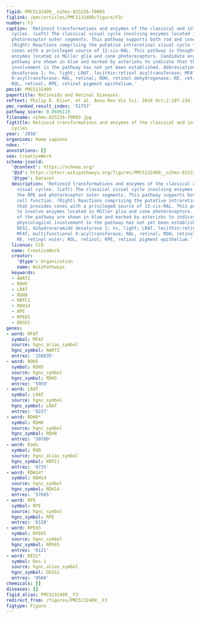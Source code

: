 ```yaml
---
figid: PMC5132409__nihms-825226-f0003
figlink: /pmc/articles/PMC5132409/figure/F3/
number: F3
caption: 'Retinoid transformations and enzymes of the classical and intraretinal visual
  cycles. (Left) The classical visual cycle involving enzymes located in the RPE and
  photoreceptor outer segments. This pathway supports both rod and cone cell function.
  (Right) Reactions comprising the putative intraretinal visual cycle that provides
  cones with a privileged source of 11-cis-RAL. This pathway is thought to involve
  enzymes located in Müller glia and cone photoreceptors. Candidate enzymes of the
  pathway are shown in blue and marked by asterisks to indicate that their physiological
  involvement in the pathway has not yet been established. Abbreviations: DES1, dihydroceramide
  desaturase 1; hv, light; LRAT, lecithin:retinol acyltransferase; MFAT, multifunctional
  O-acyltransferase; RAL, retinal; RDH, retinol dehydrogenase; RE, retinyl ester;
  ROL, retinol; RPE, retinal pigment epithelium.'
pmcid: PMC5132409
papertitle: Retinoids and Retinal Diseases.
reftext: Philip D. Kiser, et al. Annu Rev Vis Sci. 2016 Oct;2:197-234.
pmc_ranked_result_index: '51757'
pathway_score: 0.8696119
filename: nihms-825226-f0003.jpg
figtitle: Retinoid transformations and enzymes of the classical and intraretinal visual
  cycles
year: '2016'
organisms: Homo sapiens
ndex: ''
annotations: []
seo: CreativeWork
schema-jsonld:
  '@context': https://schema.org/
  '@id': https://pfocr.wikipathways.org/figures/PMC5132409__nihms-825226-f0003.html
  '@type': Dataset
  description: 'Retinoid transformations and enzymes of the classical and intraretinal
    visual cycles. (Left) The classical visual cycle involving enzymes located in
    the RPE and photoreceptor outer segments. This pathway supports both rod and cone
    cell function. (Right) Reactions comprising the putative intraretinal visual cycle
    that provides cones with a privileged source of 11-cis-RAL. This pathway is thought
    to involve enzymes located in Müller glia and cone photoreceptors. Candidate enzymes
    of the pathway are shown in blue and marked by asterisks to indicate that their
    physiological involvement in the pathway has not yet been established. Abbreviations:
    DES1, dihydroceramide desaturase 1; hv, light; LRAT, lecithin:retinol acyltransferase;
    MFAT, multifunctional O-acyltransferase; RAL, retinal; RDH, retinol dehydrogenase;
    RE, retinyl ester; ROL, retinol; RPE, retinal pigment epithelium.'
  license: CC0
  name: CreativeWork
  creator:
    '@type': Organization
    name: WikiPathways
  keywords:
  - AWAT2
  - RDH5
  - LRAT
  - RDH8
  - KNTC1
  - RDH14
  - RPE
  - RPE65
  - DEGS1
genes:
- word: MFAT
  symbol: MFAT
  source: hgnc_alias_symbol
  hgnc_symbol: AWAT2
  entrez: '158835'
- word: RDH5
  symbol: RDH5
  source: hgnc_symbol
  hgnc_symbol: RDH5
  entrez: '5959'
- word: LRAT
  symbol: LRAT
  source: hgnc_symbol
  hgnc_symbol: LRAT
  entrez: '9227'
- word: RDH8*
  symbol: RDH8
  source: hgnc_symbol
  hgnc_symbol: RDH8
  entrez: '50700'
- word: Rods
  symbol: ROD
  source: hgnc_alias_symbol
  hgnc_symbol: KNTC1
  entrez: '9735'
- word: RDH14*
  symbol: RDH14
  source: hgnc_symbol
  hgnc_symbol: RDH14
  entrez: '57665'
- word: RPE
  symbol: RPE
  source: hgnc_symbol
  hgnc_symbol: RPE
  entrez: '6120'
- word: RPE65
  symbol: RPE65
  source: hgnc_symbol
  hgnc_symbol: RPE65
  entrez: '6121'
- word: DES1*
  symbol: Des-1
  source: hgnc_alias_symbol
  hgnc_symbol: DEGS1
  entrez: '8560'
chemicals: []
diseases: []
figid_alias: PMC5132409__F3
redirect_from: /figures/PMC5132409__F3
figtype: Figure
---
```

